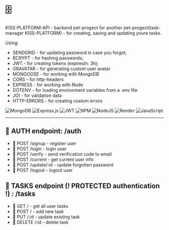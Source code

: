 # 🗄

KISS-PLATFORM-API - backend pet-progect for another pet-progect(task-manager KISS-PLATFORM) - for creating, saving and updating youre tasks.

Using:

- SENDGRID - for updating password in case you forgot;
- BCRYPT - for hashing passwords;
- JWT - for creating tokens (expiresIn: 3h);
- GRAVATAR - for generating custom user avatar
- MONGOOSE - for working with MongoDB
- CORS - for http-headers
- EXPRESS - for working with Node
- DOTENV - for loading environment variables from a .env file
- JOI - for validation data
- HTTP-ERRORS - for creating custom errors

![MongoDB](https://img.shields.io/badge/MongoDB-%234ea94b.svg?style=for-the-badge&logo=mongodb&logoColor=white)
![Express.js](https://img.shields.io/badge/express.js-%23404d59.svg?style=for-the-badge&logo=express&logoColor=%2361DAFB)
![JWT](https://img.shields.io/badge/JWT-black?style=for-the-badge&logo=JSON%20web%20tokens)
![NPM](https://img.shields.io/badge/NPM-%23CB3837.svg?style=for-the-badge&logo=npm&logoColor=white)
![NodeJS](https://img.shields.io/badge/node.js-6DA55F?style=for-the-badge&logo=node.js&logoColor=white)
![Render](https://img.shields.io/badge/Render-%46E3B7.svg?style=for-the-badge&logo=render&logoColor=white)
![JavaScript](https://img.shields.io/badge/javascript-%23323330.svg?style=for-the-badge&logo=javascript&logoColor=%23F7DF1E)

---

## 📍 AUTH endpoint: /auth

- 📎 POST /signup - register user
- 📎 POST /login - login user
- 📎 POST /verify - send verification code to email
- 📎 POST /current - get current user info
- 📎 POST /update/:id - update forgotten password
- 📎 POST /logout - logout user

## 📍 TASKS endpoint (! PROTECTED authentication !) : /tasks

- 📎 GET / - get all user tasks
- 📎 POST / - add new task
- 📎 PUT /:id - update existing task
- 📎 DELETE /:id - delete task
